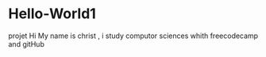 # Hello-World1
projet
Hi 
My name is christ  , i study computor sciences whith freecodecamp and  gitHub
